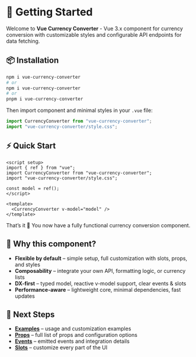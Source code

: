 # 🚀 Getting Started

Welcome to **Vue Currency Converter** - Vue 3.x component for currency conversion with customizable styles and configurable API endpoints for data fetching.

## 📦 Installation

```bash
npm i vue-currency-converter
# or
npm i vue-currency-converter
# or
pnpm i vue-currency-converter
```

Then import component and minimal styles in your `.vue` file:

```ts
import CurrencyConverter from "vue-currency-converter";
import "vue-currency-converter/style.css";
```

## ⚡ Quick Start

```vue
<script setup>
import { ref } from "vue";
import CurrencyConverter from "vue-currency-converter";
import "vue-currency-converter/style.css";

const model = ref();
</script>

<template>
  <CurrencyConverter v-model="model" />
</template>
```

That’s it 🎉 You now have a fully functional currency conversion component.

## 🧾 Why this component?

- **Flexible by default** – simple setup, full customization with slots, props, and styles
- **Composability** – integrate your own API, formatting logic, or currency lists
- **DX-first** – typed model, reactive v-model support, clear events & slots
- **Performance-aware** – lightweight core, minimal dependencies, fast updates

## 🔗 Next Steps

- [**Examples**](/examples) – usage and customization examples
- [**Props**](/props) – full list of props and configuration options
- [**Events**](/events) – emitted events and integration details
- [**Slots**](/slots) – customize every part of the UI
